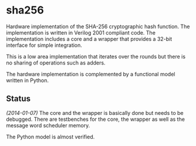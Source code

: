 # sha256 #
Hardware implementation of the SHA-256 cryptographic hash function. The
implementation is written in Verilog 2001 compliant code. The
implementation includes a core and a wrapper that provides a 32-bit
interface for simple integration.

This is a low area implementation that iterates over the rounds but
there is no sharing of operations such as adders.

The hardware implementation is complemented by a functional model
written in Python.

## Status ##
_(2014-01-07)_
The core and the wrapper is basically done but needs to be
debugged. There are testbenches for the core, the wrapper as well as the
message word scheduler memory.

The Python model is almost verified.



